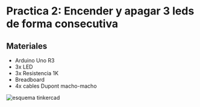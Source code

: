 # Practica 2: Encender y apagar 3 leds de forma consecutiva

## Materiales

* Arduino Uno R3
* 3x LED
* 3x Resistencia 1K
* Breadboard
* 4x cables Dupont macho-macho

![esquema tinkercad](https://raw.githubusercontent.com/EnforcerZhukov/PracticasArduino/master/Practica2/pr2.png)
